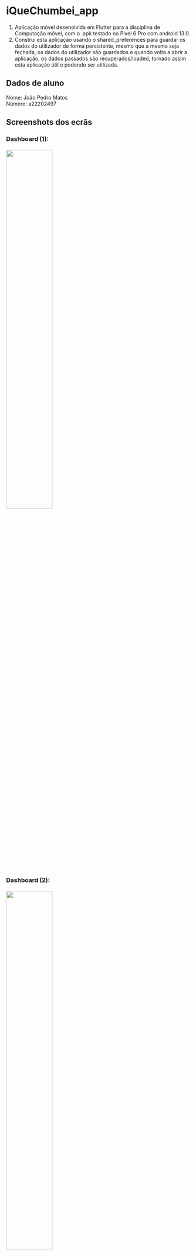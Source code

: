 # iQueChumbei_app
1. Aplicação móvel desenolvida em Flutter para a disciplina de Computação móvel,
   com o .apk testado no Pixel 6 Pro com android 13.0.
2. Construi esta aplicação usando o shared_preferences para guardar os dados do utilizador de
   forma persistente, mesmo que a mesma seja fechada, os dados do utilizador são guardados e
   quando volta a abrir a aplicação, os dados passados são recuperados/loaded,
   tornado assim esta aplicação útil e podendo ser utilizada.

## Dados de aluno

Nome: João Pedro Matos <br />
Número: a22202497

## Screenshots dos ecrãs
### Dashboard (1): <br> <br> <img src="images/img.png" height="50%" width="50%">
### Dashboard (2): <br> <br> <img src="images/img.png" height="50%" width="50%">
### Dashboard (3): <br> <br> <img src="images/img_8.png" height="50%" width="50%">
### Dashboard (4): <br> <br><img src="images/img_10.png" height="50%" width="50%">
### Dashboard (5): <br> <br><img src="images/img_001.png" height="50%" width="50%">
### Lista de Avaliações organizada por data/hora: <br> <br><img src="images/last.png" height="50%" width="50%">
### Lista de Detalhe: <br> <br><img src="images/img_4.png" height="50%" width="50%">
### Lista de Detalhe (Share/Dealer): <br> <br><img src="images/img_5.png" height="50%" width="50%">
### Lista de Avaliações (Eliminar): <br> <br><img src="images/img_6.png" height="50%" width="50%">
### Lista de Avaliações (Eliminado): <br> <br><img src="images/img_7.png" height="50%" width="50%">
### Lista de Avaliações (Não pode ser eliminado): <br> <br><img src="images/Naopode.png" height="50%" width="50%">
IHM e Computação Móvel não podem ser eliminados nem editados, pois a data é passada, pelo que os icones nem aparecem.
### Lista de Avaliações (Não pode ser editado): <br> <br><img src="images/Naopode.png" height="50%" width="50%">
IHM e Computação Móvel não podem ser eliminados nem editados, pois a data é passada, pelo que os icones nem aparecem.
### Lista de Avaliações (Editar 1): <br> <br><img src="images/Editar01.png" height="50%" width="50%">
### Lista de Avaliações (Editar 2): <br> <br><img src="images/Edita02.png" height="50%" width="50%">
### Lista de Avaliações (Editar 3): <br> <br><img src="images/Edita03.png" height="50%" width="50%">
### Lista de Avaliações (Editar 4): <br> <br><img src="images/Editar05.png" height="50%" width="50%">
### Lista de Avaliações (Editado 1): <br> <br><img src="images/Editar06.png" height="50%" width="50%">
### Lista de Avaliações (Editado 2): <br> <br><img src="images/Editar07.png" height="50%" width="50%">
### Registo de Avaliação (1): <br> <br> <img src="images/img_2.png" height="50%" width="50%">
### Registo de Avaliação (2): <br> <br> <img src="images/img_3.png" height="50%" width="50%">



## Funcionalidades

<img src="images/img_9.png" height="50%" width="50%"> <br>

Segundo este quadro facultado pelo professor, a aplicação desenvolvida tem as seguintes funcionalidades:

1. Criação de uma lista de avaliações organizada por data/hora, com as seguintes características
   através de um formulário no ecrã de registo em que é pedido ao utilizador:
    1. Nome da disciplina
    2. Tipo de avaliação
    3. Data e hora da avaliação
    4. Nível de dificuldade esperado para essa avaliação
    5. Observações como campo opcional
2. Edição de uma avaliação com uma mensagem de avaliação editada com sucesso com reencaminhamento
   automático para a página Lista de Avaliações, tendo colocado um delay de 3 segundos (tempo de ler a mensagem).
3. Eliminação de uma avaliação com verficação de confirmação por parte do utilizador.
4. Consulta do detalhe de uma avaliação em que temos a informação da avaliação, bem como a
   possibiliade de partilhar a mesma através da funcionalidade implementada Dealer.
5. Fiz um dashboard em que aparece o cálculo da média da dificuldade das avaliações para os próximos
   7 dias, bem como entre os 7 e os 14 dias, assim como a lista das próximas avaliações num
   período de 7 dias, identifcando o próprio dia/ dia seguinte a vermelho, e os restantes dias a
   laranja, ambos com a data e a hora da avaliação (achei pretinente na ótica do User Experience).
6. Por fim, foram feitos testes unitários.

## Dealer

<img src="images/img_11.png" height="50%" width="50%"> <br>
<img src="images/img_12.png" height="50%" width="50%"> <br>
<img src="images/img0002.png" height="50%" width="50%"> <br>
<img src="images/dealer.png" height="50%" width="50%"> <br>
(Neste último print é mostrado o texto numa mensagem de texto pronta a enviar)


A função dealer foi implementada com a função Share.share() mostrada em cima.
Usei a biblioteca 'share' do flutter que permite partilhar o texto, passando-lhe a
variável textToShare. Nota que foi necessário adicionar a dependencia no pubspec.yaml: share: ^2.0.4.
Também foi necessário fazer o import desde package 'package:share/share.dart';
Assim, esta funcionalidade foi implementada no ecrã de detalhe com recurso ao botão Partilhar
avaliação.

## Autoavaliação
Nota: 16 valores#   m i n i - p r o j e t o - a 2 2 2 0 2 4 9 7 
 
 